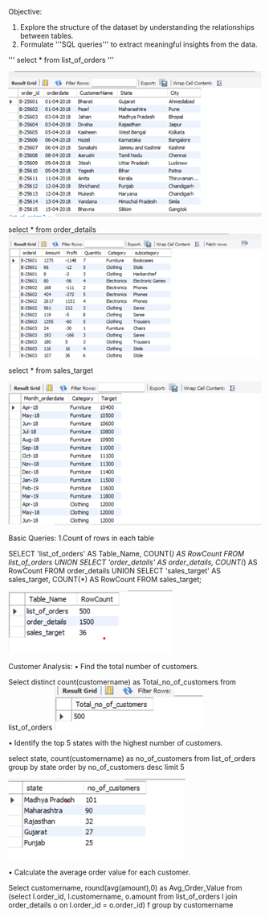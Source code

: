 Objective:
1.	Explore the structure of the dataset by understanding the relationships between tables.
2.	Formulate '''SQL queries''' to extract meaningful insights from the data.

'''
select * from list_of_orders
'''


 ![alt text](image-3.png)

select * from order_details
![alt text](image-4.png)
 
select * from sales_target

![alt text](image-5.png)
 
Basic Queries:
1.Count of rows in each table

SELECT 'list_of_orders' AS Table_Name, COUNT(*) AS RowCount FROM list_of_orders
UNION
SELECT 'order_details' AS order_details, COUNT(*) AS RowCount FROM order_details
UNION
SELECT 'sales_target' AS sales_target, COUNT(*) AS RowCount FROM sales_target;

![alt text](image-6.png)

Customer Analysis:
• Find the total number of customers.

Select distinct count(customername) as Total_no_of_customers from list_of_orders
![alt text](image-7.png)

• Identify the top 5 states with the highest number of customers.

select state, count(customername) as no_of_customers from list_of_orders
group by state
order by no_of_customers desc
limit 5

![alt text](image-8.png)

• Calculate the average order value for each customer.

Select customername, round(avg(amount),0) as Avg_Order_Value from
(select l.order_id, l.customername, o.amount from list_of_orders l
join order_details o on l.order_id = o.order_id) f
group by customername
